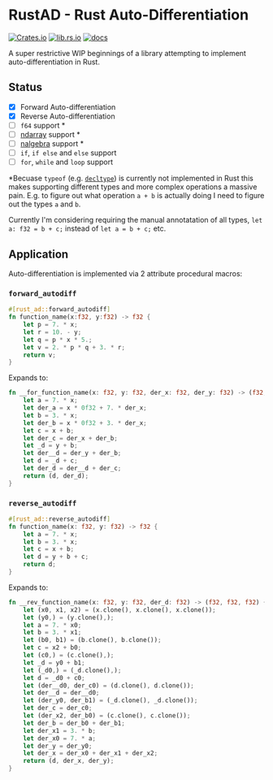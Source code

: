 # RustAD - Rust Auto-Differentiation

[![Crates.io](https://img.shields.io/crates/v/rust-ad)](https://crates.io/crates/rust-ad)
[![lib.rs.io](https://img.shields.io/crates/v/rust-ad?color=blue&label=lib.rs)](https://lib.rs/crates/rust-ad)
[![docs](https://img.shields.io/crates/v/rust-ad?color=yellow&label=docs)](https://docs.rs/rust-ad)

A super restrictive WIP beginnings of a library attempting to implement auto-differentiation in Rust.

## Status

- [x] Forward Auto-differentiation
- [x] Reverse Auto-differentiation
- [ ] `f64` support *
- [ ] [ndarray](https://github.com/rust-ndarray/ndarray) support *
- [ ] [nalgebra](https://docs.rs/nalgebra/latest/nalgebra/) support *
- [ ] `if`, `if else` and `else` support
- [ ] `for`, `while` and `loop` support

*Becuase `typeof` (e.g. [`decltype`](https://en.cppreference.com/w/cpp/language/decltype)) is currently not implemented in Rust this makes supporting different types and more complex operations a massive pain. E.g. to figure out what operation `a + b` is actually doing I need to figure out the types `a` and `b`.

Currently I'm considering requiring the manual annotatation of all types, `let a: f32 = b + c;` instead of `let a = b + c;` etc.

## Application

Auto-differentiation is implemented via 2 attribute procedural macros:

### `forward_autodiff`

```rust
#[rust_ad::forward_autodiff]
fn function_name(x:f32, y:f32) -> f32 {
    let p = 7. * x;
    let r = 10. - y;
    let q = p * x * 5.;
    let v = 2. * p * q + 3. * r;
    return v;
}
```
Expands to:
```rust
fn __for_function_name(x: f32, y: f32, der_x: f32, der_y: f32) -> (f32, f32) {
    let a = 7. * x;
    let der_a = x * 0f32 + 7. * der_x;
    let b = 3. * x;
    let der_b = x * 0f32 + 3. * der_x;
    let c = x + b;
    let der_c = der_x + der_b;
    let _d = y + b;
    let der__d = der_y + der_b;
    let d = _d + c;
    let der_d = der__d + der_c;
    return (d, der_d);
}
```

### `reverse_autodiff`

```rust
#[rust_ad::reverse_autodiff]
fn function_name(x: f32, y: f32) -> f32 {
    let a = 7. * x;
    let b = 3. * x;
    let c = x + b;
    let d = y + b + c;
    return d;
}
```
Expands to:
```rust
fn __rev_function_name(x: f32, y: f32, der_d: f32) -> (f32, f32, f32) {
    let (x0, x1, x2) = (x.clone(), x.clone(), x.clone());
    let (y0,) = (y.clone(),);
    let a = 7. * x0;
    let b = 3. * x1;
    let (b0, b1) = (b.clone(), b.clone());
    let c = x2 + b0;
    let (c0,) = (c.clone(),);
    let _d = y0 + b1;
    let (_d0,) = (_d.clone(),);
    let d = _d0 + c0;
    let (der__d0, der_c0) = (d.clone(), d.clone());
    let der__d = der__d0;
    let (der_y0, der_b1) = (_d.clone(), _d.clone());
    let der_c = der_c0;
    let (der_x2, der_b0) = (c.clone(), c.clone());
    let der_b = der_b0 + der_b1;
    let der_x1 = 3. * b;
    let der_x0 = 7. * a;
    let der_y = der_y0;
    let der_x = der_x0 + der_x1 + der_x2;
    return (d, der_x, der_y);
}
```
